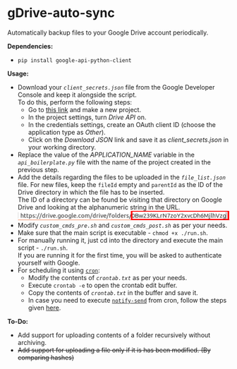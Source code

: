 # gDrive-auto-sync

Automatically backup files to your Google Drive account periodically.

**Dependencies:**
 - `pip install google-api-python-client`

**Usage:**
 - Download your *`client_secrets.json`* file from the Google Developer Console and keep it alongside the script.  
   To do this, perform the following steps:
    - Go to [this link](https://console.developers.google.com/project) and make a new project.
    - In the project settings, turn *Drive API* on.
    - In the credentials settings, create an OAuth client ID (choose the application type as *Other*).
    - Click on the *Download JSON* link and save it as *client_secrets.json* in your working directory.
 - Replace the value of the *APPLICATION_NAME* variable in the *`api_boilerplate.py`* file with the name of the project created in the previous step.
 - Add the details regarding the files to be uploaded in the *`file_list.json`* file. For new files, keep the `fileId` empty and `parentId` as the ID of the Drive directory in which the file has to be inserted.  
   The ID of a directory can be found be visiting that directory on Google Drive and looking at the alphanumeric string in the URL.  
   ![Image highlighting the ID of a directory on Google Drive.](gDrive-auto-sync/screenshots/gdrive_directory_id.png?raw=true "Finding Directory ID on Google Drive")
 - Modify *`custom_cmds_pre.sh`* and *`custom_cmds_post.sh`* as per your needs.
 - Make sure that the main script is executable - `chmod +x ./run.sh`.
 - For manually running it, just cd into the directory and execute the main script - `./run.sh`.  
   If you are running it for the first time, you will be asked to authenticate yourself with Google.
 - For scheduling it using [`cron`](https://en.wikipedia.org/wiki/Cron):
   - Modify the contents of *`crontab.txt`* as per your needs.
   - Execute `crontab -e` to open the crontab edit buffer.
   - Copy the contents of *`crontab.txt`* in the buffer and save it.
   - In case you need to execute [`notify-send`](http://ss64.com/bash/notify-send.html) from cron, follow the steps given [here](http://unix.stackexchange.com/questions/111188/using-notify-send-with-cron).

**To-Do:**
 - Add support for uploading contents of a folder recursively without archiving.
 - ~~Add support for uploading a file only if it is has been modified. (By comparing hashes)~~
